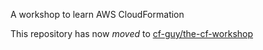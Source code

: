 A workshop to learn AWS CloudFormation

This repository has now *moved* to [cf-guy/the-cf-workshop](https://github.com/cf-guy/the-cf-workshop)

